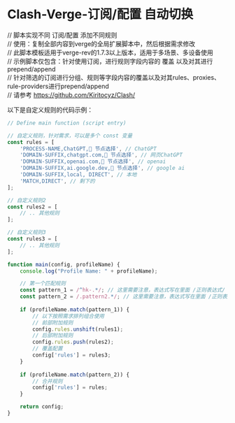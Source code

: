 # Clash-Verge-订阅/配置 自动切换

// 脚本实现不同 订阅/配置 添加不同规则  
// 使用：复制全部内容到verge的全局扩展脚本中，然后根据需求修改  
// 此脚本模板适用于verge-rev的1.7.3以上版本，适用于多场景、多设备使用  
// 示例脚本仅包含：针对使用订阅，进行规则字段内容的 覆盖 以及对其进行prepend/append  
// 针对筛选的订阅进行分组、规则等字段内容的覆盖以及对其rules、proxies、rule-providers进行prepend/append  
// 请参考 https://github.com/Kiritocyz/Clash/  

以下是自定义规则的代码示例：

```javascript
// Define main function (script entry)

// 自定义规则，针对需求，可以是多个 const 变量
const rules = [
    'PROCESS-NAME,ChatGPT,🔰 节点选择', // ChatGPT
    'DOMAIN-SUFFIX,chatgpt.com,🔰 节点选择', // 网页ChatGPT
    'DOMAIN-SUFFIX,openai.com,🔰 节点选择', // openai
    'DOMAIN-SUFFIX,ai.google.dev,🔰 节点选择', // google ai
    'DOMAIN-SUFFIX,local, DIRECT', // 本地
    'MATCH,DIRECT', // 剩下的
];

// 自定义规则2
const rules2 = [
    // .. 其他规则
];

// 自定义规则3
const rules3 = [
    // .. 其他规则
];

function main(config, profileName) {
    console.log("Profile Name: " + profileName);

    // 第一个匹配规则
    const pattern_1 = /^hk-.*/; // 这里需要注意，表达式写在里面 /正则表达式/
    const pattern_2 = /.pattern2.*/; // 这里需要注意，表达式写在里面 /正则表达式/
    
    if (profileName.match(pattern_1)) {
        // 以下按照需求排列组合使用
        // 前部附加规则
        config.rules.unshift(rules1);
        // 后部附加规则
        config.rules.push(rules2);
        // 覆盖配置
        config['rules'] = rules3;
    }
    
    if (profileName.match(pattern_2)) {
        // 合并规则
        config['rules'] = rules;
    }

    return config;
}  
